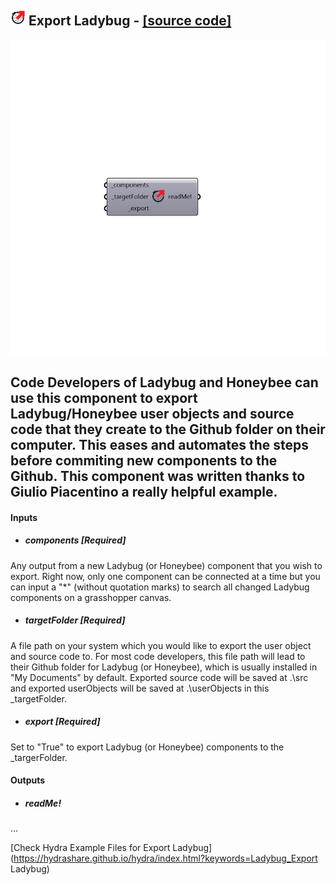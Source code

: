 ## ![](../../images/icons/Export_Ladybug.png) Export Ladybug - [[source code]](https://github.com/ladybug-tools/ladybug-legacy/tree/master/src/Ladybug_Export%20Ladybug.py)

![](../../images/components/Export_Ladybug.png)

Code Developers of Ladybug and Honeybee can use this component to export Ladybug/Honeybee user objects and source code that they create to the Github folder on their computer.
 This eases and automates the steps before commiting new components to the Github.
 This component was written thanks to Giulio Piacentino a really helpful example.
 -
 

#### Inputs
* ##### components [Required]
Any output from a new Ladybug (or Honeybee) component that you wish to export. Right now, only one component can be connected at a time but you can input a "*" (without quotation marks) to search all changed Ladybug components on a grasshopper canvas.
* ##### targetFolder [Required]
A file path on your system which you would like to export the user object and source code to.  For most code developers, this file path will lead to their Github folder for Ladybug (or Honeybee), which is usually installed in "My Documents" by default. Exported source code will be saved at .\src and exported userObjects will be saved at .\userObjects in this _targetFolder.
* ##### export [Required]
Set to "True" to export Ladybug (or Honeybee) components to the _targerFolder.

#### Outputs
* ##### readMe!
...


[Check Hydra Example Files for Export Ladybug](https://hydrashare.github.io/hydra/index.html?keywords=Ladybug_Export Ladybug)